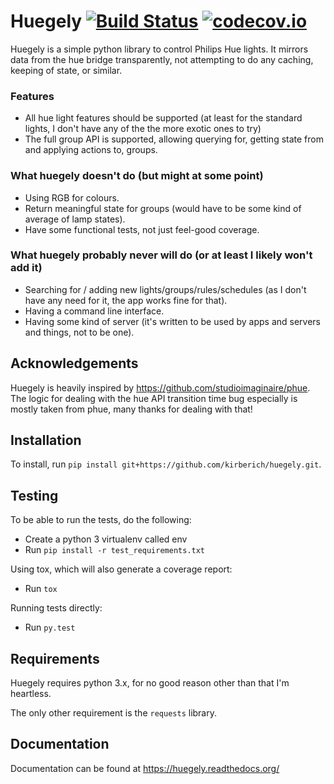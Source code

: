 # Huegely [![Build Status](https://travis-ci.org/kirberich/huegely.svg?branch=master)](https://travis-ci.org/kirberich/huegely) [![codecov.io](https://codecov.io/github/kirberich/huegely/coverage.svg?branch=master)](https://codecov.io/github/kirberich/huegely?branch=master)
Huegely is a simple python library to control Philips Hue lights. It mirrors data from the hue bridge transparently, not attempting to do any caching, keeping of state, or similar.

### Features
 - All hue light features should be supported (at least for the standard lights, I don't have any of the the more exotic ones to try)
 - The full group API is supported, allowing querying for, getting state from and applying actions to, groups.

### What huegely doesn't do (but might at some point)
 - Using RGB for colours.
 - Return meaningful state for groups (would have to be some kind of average of lamp states).
 - Have some functional tests, not just feel-good coverage.

### What huegely probably never will do (or at least I likely won't add it)
 - Searching for / adding new lights/groups/rules/schedules (as I don't have any need for it, the app works fine for that).
 - Having a command line interface.
 - Having some kind of server (it's written to be used by apps and servers and things, not to be one).

## Acknowledgements
Huegely is heavily inspired by https://github.com/studioimaginaire/phue. The logic for dealing with the hue API transition time bug especially is mostly taken from phue, many thanks for dealing with that!

## Installation
To install, run `pip install git+https://github.com/kirberich/huegely.git`.

## Testing
To be able to run the tests, do the following:

 - Create a python 3 virtualenv called env
 - Run `pip install -r test_requirements.txt`

Using tox, which will also generate a coverage report:
 - Run `tox`

Running tests directly:
 - Run `py.test`

## Requirements
Huegely requires python 3.x, for no good reason other than that I'm heartless.

The only other requirement is the `requests` library.

## Documentation
Documentation can be found at https://huegely.readthedocs.org/

